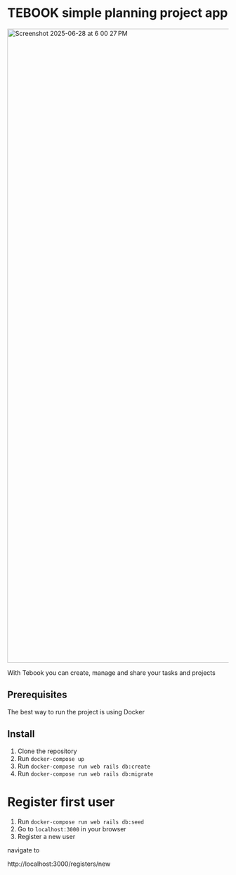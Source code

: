 # TEBOOK  simple planning project app
<img width="1440" alt="Screenshot 2025-06-28 at 6 00 27 PM" src="https://github.com/user-attachments/assets/9df1313e-7478-4a3d-9a6d-e23fc3934df9" />

With Tebook you can create, manage and share your tasks and projects

## Prerequisites

The best way to run the project is using Docker

## Install

1. Clone the repository
2. Run `docker-compose up`
3. Run `docker-compose run web rails db:create`
4. Run `docker-compose run web rails db:migrate`

# Register first user

1. Run `docker-compose run web rails db:seed`
2. Go to `localhost:3000` in your browser
3. Register a new user

navigate to 

http://localhost:3000/registers/new
